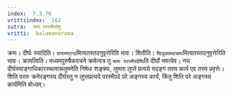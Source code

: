 ```yaml
---
index:  7.3.76
vrittiindex:  162
sutra:  क्रम परस्मैपदेषु
vritti:  balamanorama 
---
```


क्रमः। दीर्घः स्यादिति। `शमामष्टाना`मित्यतस्तदनुवृत्तेरिति भावः। शितीति। `ष्ठिवुक्लम्वाचमा`मित्यतस्तदनुवृत्तेरिति भावः। क्रामत्विति। मध्यमपुरुषैकवचने क्रमेत्यत्र तु `क्रमः परस्मैपदेष्वि`ति दीर्घो भवत्येव। नच दीर्घस्याङ्गाधिकारस्थत्वान्नलुममेति निषेधः शङ्क्यः, लुमता लुप्ते प्रत्यये यदङ्गं तस्य कार्य एव तस्य प्रवृत्तेः। शिति परतः क्रमेरङ्गस्य दीर्घस्तु न लुप्तप्रत्यये परस्मैपदे परे अङ्गस्य कार्यं, किंतु शिति परे अङ्गस्य कार्यमिति बोध्यम्। 

